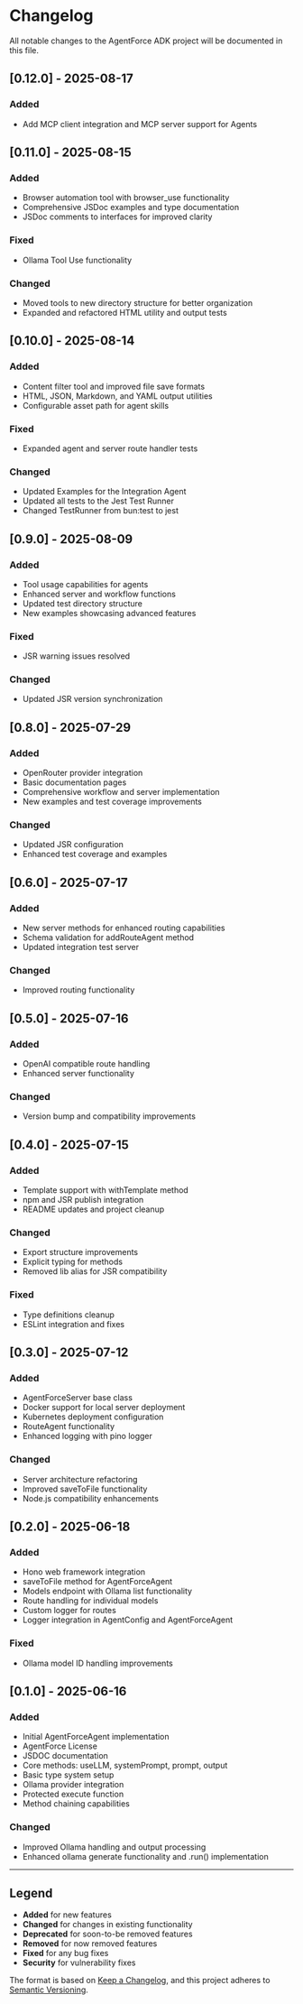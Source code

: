 # Changelog

All notable changes to the AgentForce ADK project will be documented in this file.

## [0.12.0] - 2025-08-17

### Added
- Add MCP client integration and MCP server support for Agents

## [0.11.0] - 2025-08-15

### Added
- Browser automation tool with browser_use functionality
- Comprehensive JSDoc examples and type documentation
- JSDoc comments to interfaces for improved clarity

### Fixed
- Ollama Tool Use functionality

### Changed
- Moved tools to new directory structure for better organization
- Expanded and refactored HTML utility and output tests

## [0.10.0] - 2025-08-14

### Added
- Content filter tool and improved file save formats
- HTML, JSON, Markdown, and YAML output utilities
- Configurable asset path for agent skills

### Fixed
- Expanded agent and server route handler tests

### Changed
- Updated Examples for the Integration Agent
- Updated all tests to the Jest Test Runner
- Changed TestRunner from bun:test to jest

## [0.9.0] - 2025-08-09

### Added
- Tool usage capabilities for agents
- Enhanced server and workflow functions
- Updated test directory structure
- New examples showcasing advanced features

### Fixed
- JSR warning issues resolved

### Changed
- Updated JSR version synchronization

## [0.8.0] - 2025-07-29

### Added
- OpenRouter provider integration
- Basic documentation pages
- Comprehensive workflow and server implementation
- New examples and test coverage improvements

### Changed
- Updated JSR configuration
- Enhanced test coverage and examples

## [0.6.0] - 2025-07-17

### Added
- New server methods for enhanced routing capabilities
- Schema validation for addRouteAgent method
- Updated integration test server

### Changed
- Improved routing functionality

## [0.5.0] - 2025-07-16

### Added
- OpenAI compatible route handling
- Enhanced server functionality

### Changed
- Version bump and compatibility improvements

## [0.4.0] - 2025-07-15

### Added
- Template support with withTemplate method
- npm and JSR publish integration
- README updates and project cleanup

### Changed
- Export structure improvements
- Explicit typing for methods
- Removed lib alias for JSR compatibility

### Fixed
- Type definitions cleanup
- ESLint integration and fixes

## [0.3.0] - 2025-07-12

### Added
- AgentForceServer base class
- Docker support for local server deployment
- Kubernetes deployment configuration
- RouteAgent functionality
- Enhanced logging with pino logger

### Changed
- Server architecture refactoring
- Improved saveToFile functionality
- Node.js compatibility enhancements

## [0.2.0] - 2025-06-18

### Added
- Hono web framework integration
- saveToFile method for AgentForceAgent
- Models endpoint with Ollama list functionality
- Route handling for individual models
- Custom logger for routes
- Logger integration in AgentConfig and AgentForceAgent

### Fixed
- Ollama model ID handling improvements

## [0.1.0] - 2025-06-16

### Added
- Initial AgentForceAgent implementation
- AgentForce License
- JSDOC documentation
- Core methods: useLLM, systemPrompt, prompt, output
- Basic type system setup
- Ollama provider integration
- Protected execute function
- Method chaining capabilities

### Changed
- Improved Ollama handling and output processing
- Enhanced ollama generate functionality and .run() implementation

---

## Legend

- **Added** for new features
- **Changed** for changes in existing functionality  
- **Deprecated** for soon-to-be removed features
- **Removed** for now removed features
- **Fixed** for any bug fixes
- **Security** for vulnerability fixes

The format is based on [Keep a Changelog](https://keepachangelog.com/en/1.0.0/),
and this project adheres to [Semantic Versioning](https://semver.org/spec/v2.0.0.html).